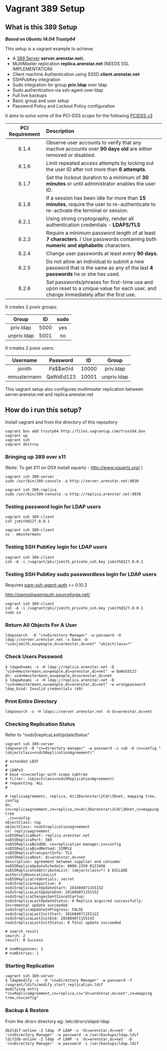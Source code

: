 # Vagrant 389 Setup

## What is this 389 Setup

___Based on Ubuntu 14.04 Trusty64___

This setup is a vagrant example to achieve:

* A [389 Server](http://directory.fedoraproject.org/ "389 Server") **server.arenstar.net**).
* MultiMaster replication **replica.arenstar.net** (NEEDS SSL IMPLEMENTATION)
* Client machine Authentication using SSSD **client.arenstar.net**
* SSHPubKey integration
* Sudo integration for group **priv.ldap** over ldap
* Sudo authentication via ssh-agent over ldap
* Full live backups
* Basic group and user setup
* Password Policy and Lockout Policy configuration

It aims to solve some of the PCI-DSS scope for the following [PCIDSS v3](https://www.pcisecuritystandards.org/documents/PCI_DSS_v3.pdf "PCIDSS v3")

| PCI Requirement | Description |
| :---: | :--- |
| 8.1.4 | Observe user accounts to verify that any inactive accounts over **90 days old** are either removed or disabled. |
| 8.1.6 | Limit repeated access attempts by locking out the user ID after not more than **6 attempts**. |
| 8.1.7 | Set the lockout duration to a minimum of **30 minutes** or until administrator enables the user ID. |
| 8.1.8 | If a session has been idle for more than **15 minutes**, require the user to re-authenticate to re-activate the terminal or session. |
| 8.2.1 | Using strong cryptography, render all authentication credentials - **LDAPS/TLS** |
| 8.2.3 | Require a minimum password length of at least **7 characters**. / Use passwords containing both **numeric and alphabetic** characters. |
| 8.2.4 | Change user passwords at least every **90 days**. |
| 8.2.5 | Do not allow an individual to submit a new password that is the same as any of the last **4 passwords** he or she has used. |
| 8.2.6 | Set passwords/phrases for first-time use and upon reset to a unique value for each user, and change immediately after the first use. |


It creates 2 posix groups:

| Group |  ID   | sudo  |
| :---: | :---: | :---: |
| priv.ldap | 5000  | yes |
| unpriv.ldap | 5001  | no |

It creates 2 posix users:

| Username    | Password  | ID    | Group       |
| :---------: | :-------: | :---: | :---------: |
| jsmith      | Pa$$w0rd  | 10000 | priv.ldap   |
| mmustermann | QaWsEd123 | 10001 | unpriv.ldap |



This vagrant setup also configures multimaster replication between
server.arenstar.net and replica.arenstar.net 

## How do i run this setup?

Install vagrant and from the directory of this repository

```
vagrant box add trusty64 http://files.vagrantup.com/trust64.box
vagrant up
vagrant ssh
vagrant destroy
```

### Bringing up 389 over x11 ###
(Note: To get X11 on OSX install xquartz - http://www.xquartz.org/ )
```
vagrant ssh 389-server
sudo /usr/bin/389-console -a http://server.arenstar.net:9830

vagrant ssh 389-replica
sudo /usr/bin/389-console -a http://replica.arenstar.net:9830
```

### Testing password login for LDAP users
```
vagrant ssh 389-client
ssh jsmith@127.0.0.1 

vagrant ssh 389-client
su - mmustermann
```

### Testing SSH PubKey login for LDAP users
```
vagrant ssh 389-client
ssh -A -i /vagrant/pki/jsmith_private_ssh.key jsmith@127.0.0.1
```

### Testing SSH PubKey sudo passwordless login for LDAP users
Requires [pam-ssh-agent-auth](http://ppa.launchpad.net/cpick/pam-ssh-agent-auth/ubuntu/pool/main/p/pam-ssh-agent-auth/pam-ssh-agent-auth_0.10.2-0ubuntu0ppa1_amd64.deb"pam-ssh-agent-auth") >= 0.10.2 

http://pamsshagentauth.sourceforge.net/

```
vagrant ssh 389-client
ssh -A -i /vagrant/pki/jsmith_private_ssh.key jsmith@127.0.0.1
sudo su
```

### Return All Objects For A User
```
ldapsearch  -D "cn=Directory Manager" -w password -H ldap://server.arenstar.net -s base -b "uid=jsmith,ou=people,dc=arenstar,dc=net" "objectclass=*"
```


### Check Users Password
```
$ ldapwhoami -x -H ldap://replica.arenstar.net -D "uid=mmustermann,ou=people,dc=arenstar,dc=net" -w QaWsEd123
dn: uid=mmustermann,ou=people,dc=arenstar,dc=net
$ ldapwhoami -x -H ldap://replica.arenstar.net -D "uid=mmustermann,ou=people,dc=arenstar,dc=net" -w wrongpassword
ldap_bind: Invalid credentials (49)
```

### Print Entire Directory
```
ldapsearch -x -H ldaps://server.arenstar.net -b dc=arenstar,dc=net
```

### Checking Replication Status
Refer to "nsds5replicaLastUpdateStatus"
```
vagrant ssh 389-server
ldapsearch -D "cn=directory manager" -w password -s sub -b cn=config "(objectclass=nsds5ReplicationAgreement)"

# extended LDIF
#
# LDAPv3
# base <cn=config> with scope subtree
# filter: (objectclass=nsds5ReplicationAgreement)
# requesting: ALL
#

# replicaagreement, replica, dc\3Darenstar\2Cdc\3Dnet, mapping tree, config
dn: cn=replicaagreement,cn=replica,cn=dc\3Darenstar\2Cdc\3Dnet,cn=mapping tree
 ,cn=config
objectClass: top
objectClass: nsds5replicationagreement
cn: replicaagreement
nsDS5ReplicaHost: replica.arenstar.net
nsDS5ReplicaPort: 389
nsDS5ReplicaBindDN: cn=replication manager,cn=config
nsDS5ReplicaBindMethod: SIMPLE
nsDS5ReplicaTransportInfo: TLS
nsDS5ReplicaRoot: dc=arenstar,dc=net
description: agreement between supplier and consumer
nsDS5ReplicaUpdateSchedule: 0000-2359 0123456
nsDS5ReplicatedAttributeList: (objectclass=*) $ EXCLUDE authorityRevocationList
nsDS5ReplicaCredentials: secret
nsds5replicareapactive: 0
nsds5replicaLastUpdateStart: 20160407115515Z
nsds5replicaLastUpdateEnd: 20160407115515Z
nsds5replicaChangesSentSinceStartup:
nsds5replicaLastUpdateStatus: 0 Replica acquired successfully: Incremental update succeeded
nsds5replicaUpdateInProgress: FALSE
nsds5replicaLastInitStart: 20160407115512Z
nsds5replicaLastInitEnd: 20160407115514Z
nsds5replicaLastInitStatus: 0 Total update succeeded

# search result
search: 2
result: 0 Success

# numResponses: 2
# numEntries: 1
```

### Starting Replication 
```
vagrant ssh 389-server
$ ldapmodify -x  -D "cn=Directory Manager" -w password -f /vagrant/ldifs/modify_start_replication.ldif
modifying entry "cn=ReplicaAgreement,cn=replica,cn="dc=arenstar,dc=net",cn=mapping tree,cn=config"
```


### Backup & Restore
From the dirsrv directory eg: /etc/dirsrv/slapd-ldap
``` 
db2ldif-online -Z ldap -P LDAP -s 'dc=arenstar,dc=net' -D 'cn=Directory Manager' -w password -a /var/backups/ldap.ldif
ldif2db-online -Z ldap -P LDAP -s 'dc=arenstar,dc=net' -D 'cn=Directory Manager' -w password -i /var/backups/ldap.ldif
```
